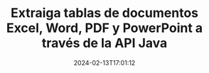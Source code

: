 ---
############################# Static ############################
layout: "auto-gen-parser"
date: 2024-02-13T17:01:12
draft: false
otherformats: dot dotm dotx epub html mht mhtml odp ods odt one otp ott pdf pps ppsx

############################# Head ############################
head_title: "Extraiga tablas de PDF, DOCX, PPTX, XLSX, EPUB y más a través de Java API"
head_description: "GroupDocs.Parser Java API permite a los programadores extraer tablas de PDF, DOC, DOCX, PPT, PPTX, EML, MSG, XLS, XLSX, CSV , ODT, RTF y muchos otros tipos de documentos dentro de las aplicaciones Java."

############################# Header ############################
title: "Extraiga tablas de documentos Excel, Word, PDF y PowerPoint a través de la API Java"
description: "GroupDocs.Parser Java API permite a los programadores extraer tablas de PDF, DOC, DOCX, PPT, PPTX, EML, MSG, XLS, XLSX, CSV , ODT, RTF y EPUB documentos o páginas."
bg_image: "https://cms.admin.containerize.com/templates/aspose/App_Themes/V3/images/bg/header1.png"
bg_overlay: false
button:
    enable: true
    icon: "fas fa-arrow-down"
    label: "Descargue prueba gratis"
    link: "https://downloads.groupdocs.com/parser/java"

############################# SubMenu ############################
submenu:
    enable: true

    left:
        img_alt: "GroupDocs.Parser for Java"
        image: "https://cms.admin.containerize.com/templates/groupdocs/images/product-logos/90x90-noborder/groupdocs-parser-java.png"
        product: "GroupDocs.Parser"
        platform: "Java"

    middle:
        button:

            # button loop
            - link: "https://apireference.groupdocs.com/parser/java"
              text: "Referencia de la API"

            # button loop
            - link: "https://github.com/groupdocs-parser"
              text: "Ejemplos de código"

            # button loop
            - link: "https://products.groupdocs.app/parser/family"
              text: "demostraciones en vivo"

            # button loop
            - link: "https://purchase.groupdocs.com/pricing/parser/java"
              text: "Precios"

    right:
        link_download: "https://downloads.groupdocs.com/parser"
        link_learn: "https://docs.groupdocs.com/parser/java"
        link_buy: "https://purchase.groupdocs.com"

############################# About ############################
about:
    enable: true
    title: "¿Cómo extraer tablas de archivos DOCX a través de la API Java?"
    content: |
        La tabla es la colección de celdas dispuestas en filas y columnas. Las tablas juegan un papel muy importante en el almacenamiento y la organización de datos detallados o complicados que permiten a los usuarios leerlos y verlos fácilmente. Las tablas se pueden usar de muchas maneras, como hacer listas, comparar información, alinear datos, agrupar información, resaltar tendencias o patrones en los datos y muchas más. GroupDocs.Parser for Java es una API útil que permite a los programadores de software desarrollar una solución para extraer tablas, texto e imágenes de varios tipos de formatos de documentos admitidos, como PDF, correos electrónicos, libros electrónicos, Word (DOC, { 318}), PowerPoint (PPT, PPTX), Excel (XLS, XLSX), formatos de correo electrónico (EML, MSG) y muchos más. La API Java ha incluido varias funciones importantes para trabajar con tablas, como extraer todas las tablas de un documento, extraer una tabla de una página en particular, obtener datos de celdas de tabla, obtener el número total de filas y columnas de una tabla, obtener altura de fila, imprimir datos de una tabla y más.
        
        

############################# Steps ############################
steps:
    enable: true
    title_left: "Extraer tablas de DOCX en Java"
    content_left: |
        [GroupDocs.Parser for Java](/es/parser/java/) facilita a los desarrolladores de Java extraer tablas de un archivo DOCX mediante la implementación de unos sencillos pasos.
        
        * Crear una instancia del objeto [Parser](https://reference.groupdocs.com/parser/java/com.groupdocs.parser/parser/) para el documento inicial;
        * Compruebe si el documento admite la extracción de tablas;
        * Crea una instancia de [PageTableAreaOptions](https://reference.groupdocs.com/parser/java/com.groupdocs.parser.options/pagetableareaoptions/) y [TemplateTableLayout](https://reference.groupdocs.com/parser/java/com.groupdocs.parser.templates/templatetablelayout/) clases para establecer el diseño de las tablas
        * Llame al método [getTables](https://reference.groupdocs.com/parser/java/com.groupdocs.parser/parser/#getTables-com.groupdocs.parser.options.PageTableAreaOptions-) y obtenga la colección de [PageTableArea](https://reference.groupdocs.com/parser/java/com.groupdocs.parser.data/pagetablearea/) objetos;

    title_right: "Más información sobre la extracción de tablas"
    content_right: |
        * <a href="https://docs.groupdocs.com/parser/java/extract-tables-from-document/">Cómo extraer tablas de un documento</a>
        * <a href="https://docs.groupdocs.com/parser/java/extract-tables-from-document-page/">Cómo extraer tablas de la página del documento</a>
 
    code: |
     {{% parser/additional-styles %}}
     {{< parser/code-parser title="Cómo extraer tablas del archivo DOCX usando el código de ejemplo Java">}}

        ```java    
        // Extraiga tablas del archivo DOCX usando la API GroupDocs.Parser
        // Crear una instancia de la clase Parser
        try (Parser parser = new Parser(Constants.SampleInvoicePagesPdf)) {
            // Compruebe si el documento admite la extracción de tablas
            if (!parser.getFeatures().isTables()) {
                System.out.println("El documento no admite la extracción de tablas.");
                return;
            }
            // Crear el diseño de las tablas.
            TemplateTableLayout layout = new TemplateTableLayout(
                    java.util.Arrays.asList(new Double[]{50.0, 95.0, 275.0, 415.0, 485.0, 545.0}),
                    java.util.Arrays.asList(new Double[]{325.0, 340.0, 365.0, 395.0}));
            // Crear las opciones para la extracción de tablas.
            PageTableAreaOptions options = new PageTableAreaOptions(layout);
            // Extraer tablas del documento.
            Iterable<PageTableArea> tables = parser.getTables(options);
            // Iterar sobre tablas
            for (PageTableArea t : tables) {
                // Iterar sobre filas
                for (int row = 0; row < t.getRowCount(); row++) {
                    // Iterar sobre columnas
                    for (int column = 0; column < t.getColumnCount(); column++) {
                        // Obtener la celda de la tabla
                        PageTableAreaCell cell = t.getCell(row, column);
                        if (cell != null) {
                            // Imprimir el texto de la celda de la tabla
                            System.out.print(cell.getText());
                            System.out.print(" | ");
                        }
                    }
                    System.out.println();
                }
                System.out.println();
            }
        }
        ```
     {{< /parser/code-parser >}}

############################# More ############################
more:
    enable: true
    title_left: "Requisitos del sistema"
    content_left: |
        GroupDocs.Parser for Java Las API son compatibles con todas las principales plataformas y sistemas operativos. Antes de ejecutar el código a continuación, asegúrese de tener instalados los siguientes requisitos previos en su sistema.
        
        * Sistemas operativos: Microsoft Windows, Linux, MacOS
        * Entornos de desarrollo: NetBeans, Intellij IDEA, Eclipse, etc.
        * Marcos
        * Descarga la última versión de GroupDocs.Parser for Java desde [Maven](https://repository.groupdocs.com/webapp/#/artifacts/browse/tree/General/repo/com/groupdocs/groupdocs-parser)

    title_right: "Por qué usar GroupDocs.Parser for Java"
    content_right: |
        * Compatibilidad con la extracción de texto sin formato de cualquier documento compatible    
        * Análisis de documentos a través de plantillas definidas por el usuario    
        * Totalmente compatible con la extracción de texto estructurado    
        * Búsqueda de texto por palabra clave y expresión regular    
        * Extraiga texto formateado, metadatos, imágenes, contenedores y archivos adjuntos    
        * Extraiga la tabla de contenido para algunos formatos de documentos compatibles    
        * Analizar datos de formulario de PDF documentos    
        * Extraer hipervínculos del documento   

############################# About Formats ############################
about_formats:
    enable: true

############################# More Formats ############################
more_formats:
    enable: true
    title: "Extraer tablas de otros formatos de documentos"
    content: |
        Java API de análisis de documentos y extracción de tablas para formatos de archivo e imágenes. Extraiga datos para algunos de los formatos de archivo populares como se indica a continuación.

############################# Back to top ###############################
back_to_top:
    enable: true
---